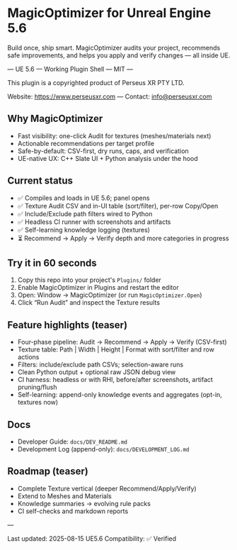 # MagicOptimizer for Unreal Engine 5.6

Build once, ship smart. MagicOptimizer audits your project, recommends safe improvements, and helps you apply and verify changes — all inside UE.

— UE 5.6 — Working Plugin Shell — MIT —

This plugin is a copyrighted product of Perseus XR PTY LTD.

Website: https://www.perseusxr.com — Contact: info@perseusxr.com

## Why MagicOptimizer

- Fast visibility: one-click Audit for textures (meshes/materials next)
- Actionable recommendations per target profile
- Safe-by-default: CSV-first, dry runs, caps, and verification
- UE-native UX: C++ Slate UI + Python analysis under the hood

## Current status

- ✅ Compiles and loads in UE 5.6; panel opens
- ✅ Texture Audit CSV and in-UI table (sort/filter), per-row Copy/Open
- ✅ Include/Exclude path filters wired to Python
- ✅ Headless CI runner with screenshots and artifacts
- ✅ Self-learning knowledge logging (textures)
- ⏳ Recommend → Apply → Verify depth and more categories in progress

## Try it in 60 seconds

1) Copy this repo into your project's `Plugins/` folder
2) Enable MagicOptimizer in Plugins and restart the editor
3) Open: Window → MagicOptimizer (or run `MagicOptimizer.Open`)
4) Click “Run Audit” and inspect the Texture results

## Feature highlights (teaser)

- Four-phase pipeline: Audit → Recommend → Apply → Verify (CSV-first)
- Texture table: Path | Width | Height | Format with sort/filter and row actions
- Filters: include/exclude path CSVs; selection-aware runs
- Clean Python output + optional raw JSON debug view
- CI harness: headless or with RHI, before/after screenshots, artifact pruning/flush
- Self-learning: append-only knowledge events and aggregates (opt-in, textures now)

## Docs

- Developer Guide: `docs/DEV_README.md`
- Development Log (append-only): `docs/DEVELOPMENT_LOG.md`

## Roadmap (teaser)

- Complete Texture vertical (deeper Recommend/Apply/Verify)
- Extend to Meshes and Materials
- Knowledge summaries → evolving rule packs
- CI self-checks and markdown reports

—

Last updated: 2025-08-15
UE5.6 Compatibility: ✅ Verified
